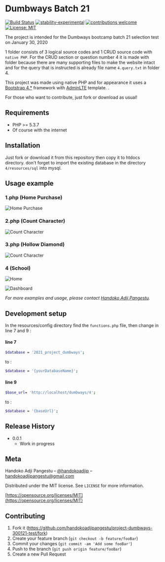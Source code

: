 # Dumbways Batch 21

[![Build Status](https://travis-ci.org/dwyl/esta.svg?branch=master)](https://github.com/handokoadjipangestu/project-dumbways-300121-test)
[![stability-experimental](https://img.shields.io/badge/stability-experimental-orange.svg)](https://github.com/handokoadjipangestu/project-dumbways-300121-test)
[![contributions welcome](https://img.shields.io/badge/contributions-welcome-brightgreen.svg?style=flat)](https://github.com/handokoadjipangestu/project-dumbways-300121-test/fork)
[![License: MIT](https://img.shields.io/badge/License-MIT-yellow.svg)](https://opensource.org/licenses/MIT)

The project is intended for the Dumbways bootcamp batch 21 selection test on January 30, 2020

1 folder consists of 3 logical source codes and 1 CRUD source code with `native PHP`. For the CRUD section or question number 4 it is made with folder because there are many supporting files to make the website intact and for the query that is instructed is already file name `4.query.txt` in folder 4.

This project was made using native PHP and for appearance it uses a [Bootstrap 4.\*](https://getbootstrap.com/docs/4.0/getting-started/introduction/) framework with [AdminLTE](https://adminlte.io/) template.
.

For those who want to contribute, just fork or download as usual!

## Requirements

- PHP >= 5.3.7
- Of course with the internet

## Installation

Just fork or download it from this repository then copy it to htdocs directory. don't forget to import the existing database in the directory `4/resources/sql` into mysql.

## Usage example

### 1.php (Home Purchase)

![Home Purchase](http://bebaskripsi.000webhostapp.com/project-dumbways-300121-test/1.png)

### 2.php (Count Character)

![Count Character](http://bebaskripsi.000webhostapp.com/project-dumbways-300121-test/2.png)

### 3.php (Hollow Diamond)

![Count Character](http://bebaskripsi.000webhostapp.com/project-dumbways-300121-test/3.png)

### 4 (School)

![Home](http://bebaskripsi.000webhostapp.com/project-dumbways-300121-test/4-home.png)

![Dashboard](http://bebaskripsi.000webhostapp.com/project-dumbways-300121-test/4-dashboard.png)

_For more examples and usage, please contact [Handoko Adji Pangestu](https://www.instagram.com/handokoadjip/)._

## Development setup

In the resources/config directory find the `functions.php` file, then change in line 7 and 9 :

#### line 7

```sh
$database = '2021_project_dumbways';
```

to :

```sh
$database = '{yourDatabaseName}';
```

#### line 9

```sh
$base_url= 'http://localhost/dumbways/4';
```

to :

```sh
$database = '{baseUrl}';
```

## Release History

- 0.0.1
  - Work in progress

## Meta

Handoko Adji Pangestu – [@handokoadjip](https://www.instagram.com/handokoadjip/) – handokoadjipangestu@gmail.com

Distributed under the MIT license. See `LICENSE` for more information.

[https://opensource.org/licenses/MIT](https://opensource.org/licenses/MIT)

## Contributing

1. Fork it (<https://github.com/handokoadjipangestu/project-dumbways-300121-test/fork>)
2. Create your feature branch (`git checkout -b feature/fooBar`)
3. Commit your changes (`git commit -am 'Add some fooBar'`)
4. Push to the branch (`git push origin feature/fooBar`)
5. Create a new Pull Request
